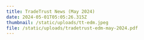 ```yaml
---
title: TradeTrust News (May 2024)
date: 2024-05-01T05:05:26.315Z
thumbnail: /static/uploads/tt-edm.jpeg
file: /static/uploads/tradetrust-edm-may-2024.pdf
---
```

